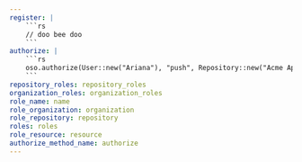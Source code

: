 ```yaml
---
register: |
    ```rs
    // doo bee doo
    ```
authorize: |
    ```rs
    oso.authorize(User::new("Ariana"), "push", Repository::new("Acme App"))?;
    ```
repository_roles: repository_roles
organization_roles: organization_roles
role_name: name
role_organization: organization
role_repository: repository
roles: roles
role_resource: resource
authorize_method_name: authorize
---
```

